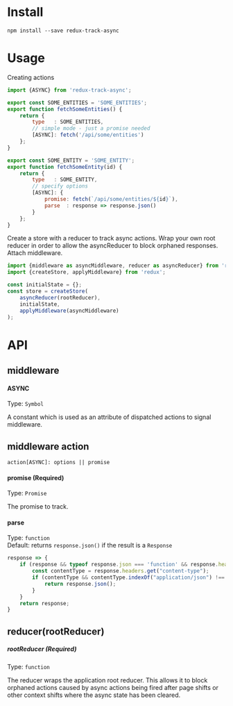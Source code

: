 Install
=======
`npm install --save redux-track-async`

Usage
=====
Creating actions
```javascript
import {ASYNC} from 'redux-track-async';

export const SOME_ENTITIES = 'SOME_ENTITIES';
export function fetchSomeEntities() {
    return {
        type   : SOME_ENTITIES,
        // simple mode - just a promise needed
        [ASYNC]: fetch('/api/some/entities')
    };
}

export const SOME_ENTITY = 'SOME_ENTITY';
export function fetchSomeEntity(id) {
    return {
        type   : SOME_ENTITY,
        // specify options
        [ASYNC]: {
            promise: fetch(`/api/some/entities/${id}`),
            parse  : response => response.json()
        }
    };
}
```

Create a store with a reducer to track async actions. Wrap your own root reducer in order to allow the
asyncReducer to block orphaned responses. Attach middleware.
```javascript
import {middleware as asyncMiddleware, reducer as asyncReducer} from 'redux-track-async';
import {createStore, applyMiddleware} from 'redux';

const initialState = {};
const store = createStore(
    asyncReducer(rootReducer),
    initialState,
    applyMiddleware(asyncMiddleware)
);
```


API
===

## middleware
#### ASYNC
Type: `Symbol`

A constant which is used as an attribute of dispatched actions to signal middleware.

## middleware action
```
action[ASYNC]: options || promise
```

#### promise (Required)
Type: `Promise`

The promise to track.

#### parse
Type: `function`  
Default: returns `response.json()` if the result is a `Response`
```javascript
response => {
    if (response && typeof response.json === 'function' && response.headers && response.headers.get) {
        const contentType = response.headers.get("content-type");
        if (contentType && contentType.indexOf("application/json") !== -1) {
            return response.json();
        }
    }
    return response;
}
```

## reducer(rootReducer)

##### rootReducer (Required)
Type: `function`

The reducer wraps the application root reducer. This allows it to block orphaned actions caused by async actions being fired after page shifts or other context shifts where the async state has been cleared.
